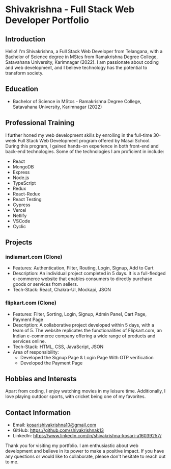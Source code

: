 # Shivakrishna - Full Stack Web Developer Portfolio 

## Introduction

Hello! I'm Shivakrishna, a Full Stack Web Developer from Telangana, with a Bachelor of Science degree in MStcs from Ramakrishna Degree College, Satavahana University, Karimnagar (2022). I am passionate about coding and web development, and I believe technology has the potential to transform society.

## Education

- Bachelor of Science in MStcs - Ramakrishna Degree College, Satavahana University, Karimnagar (2022)

## Professional Training

I further honed my web development skills by enrolling in the full-time 30-week Full Stack Web Development program offered by Masai School. During this program, I gained hands-on experience in both front-end and back-end technologies. Some of the technologies I am proficient in include:

- React
- MongoDB
- Express
- Node.js
- TypeScript
- Redux
- React-Redux
- React Testing
- Cypress
- Vercel
- Netlify
- VSCode
- Cyclic

## Projects

### indiamart.com (Clone)

- Features: Authentication, Filter, Routing, Login, Signup, Add to Cart
- Description: An individual project completed in 5 days. It is a full-fledged e-commerce website that enables consumers to directly purchase goods or services from sellers.
- Tech-Stack: React, Chakra-UI, Mockapi, JSON

### flipkart.com (Clone)

- Features: Filter, Sorting, Login, Signup, Admin Panel, Cart Page, Payment Page
- Description: A collaborative project developed within 5 days, with a team of 5. The website replicates the functionalities of Flipkart.com, an Indian e-commerce company offering a wide range of products and services online.
- Tech-Stack: HTML, CSS, JavaScript, JSON
- Area of responsibility:
  - Developed the Signup Page & Login Page With OTP verification
  - Developed the Payment Page

## Hobbies and Interests

Apart from coding, I enjoy watching movies in my leisure time. Additionally, I love playing outdoor sports, with cricket being one of my favorites.

## Contact Information

- Email: kosarishivakrishna10@gmail.com
- GitHub: https://github.com/shivakrishnak13
- LinkedIn: https://www.linkedin.com/in/shivakrishna-kosari-a16039257/

Thank you for visiting my portfolio. I am enthusiastic about web development and believe in its power to make a positive impact. If you have any questions or would like to collaborate, please don't hesitate to reach out to me.
